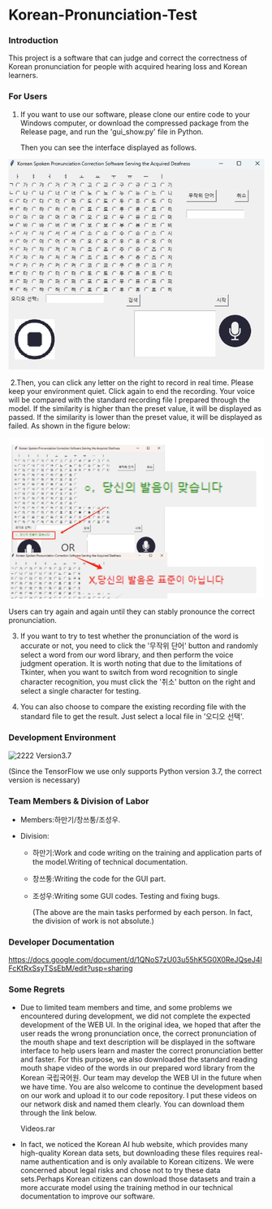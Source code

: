 # Korean-Pronunciation-Test



### Introduction

  This project is a software that can judge and correct the correctness of Korean pronunciation for people with acquired hearing loss and Korean learners.



### For Users

1. If you want to use our software, please clone our entire code to your Windows computer, or download the compressed package from the Release page, and run the 'gui_show.py' file in Python.

   Then you can see the interface displayed as follows.

![image](README_pic0.png)

​    2.Then, you can click any letter on the right to record in real time. Please keep your environment quiet. Click again to end the recording. Your voice will be compared with the standard recording file I prepared through the model. If the similarity is higher than the preset value, it will be displayed as passed. If the similarity is lower than the preset value, it will be displayed as failed. As shown in the figure below:

![image](README_pic1.png)

 Users can try again and again until they can stably pronounce the correct pronunciation.

 3. If you want to try to test whether the pronunciation of the word is accurate or not, you need to click the '무작위 단어' button and randomly select a word from our word library, and then perform the voice judgment operation. It is worth noting that due to the limitations of Tkinter, when you want to switch from word recognition to single character recognition, you must click the '취소' button on the right and select a single character for testing.

 4. You can also choose to compare the existing recording file with the standard file to get the result. Just select a local file in '오디오 선택'.

### Development Environment

![2222](https://img.shields.io/badge/python-3670A0?style=for-the-badge&logo=python&logoColor=ffdd54)  Version3.7 

(Since the TensorFlow we use only supports Python version 3.7, the correct version is necessary)

### Team Members & Division of Labor

- Members:하만기/창쓰퉁/조성우.

- Division:
  - 하만기:Work and code writing on the training and application parts of the model.Writing of technical documentation.
  
  - 창쓰퉁:Writing the code for the GUI part.
  
  - 조성우:Writing some GUI codes. Testing and fixing bugs.
  
    (The above are the main tasks performed by each person. In fact, the division of work is not absolute.)

### Developer Documentation

https://docs.google.com/document/d/1QNoS7zU03u55hK5G0X0ReJQseJ4lFcKtRxSsyTSsEbM/edit?usp=sharing



### Some Regrets

- Due to limited team members and time, and some problems we encountered during development, we did not complete the expected development of the WEB UI. In the original idea, we hoped that after the user reads the wrong pronunciation once, the correct pronunciation of the mouth shape and text description will be displayed in the software interface to help users learn and master the correct pronunciation better and faster. For this purpose, we also downloaded the standard reading mouth shape video of the words in our prepared word library from the Korean 국립국어원. Our team may develop the WEB UI in the future when we have time. You are also welcome to continue the development based on our work and upload it to our code repository. I put these videos on our network disk and named them clearly. You can download them through the link below.

  Videos.rar

- In fact, we noticed the Korean AI hub website, which provides many high-quality Korean data sets, but downloading these files requires real-name authentication and is only available to Korean citizens. We were concerned about legal risks and chose not to try these data sets.Perhaps Korean citizens can download those datasets and train a more accurate model using the training method in our technical documentation to improve our software.
